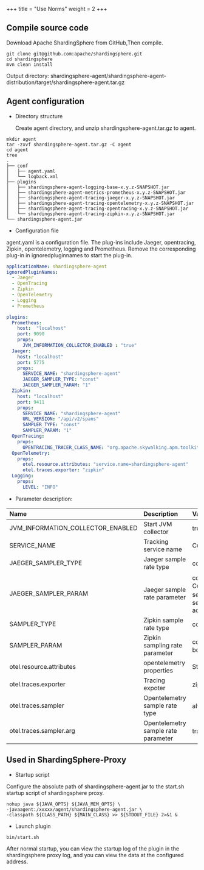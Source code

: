 +++
title = "Use Norms"
weight = 2
+++

## Compile source code
Download Apache ShardingSphere from GitHub,Then compile.
```shell
git clone git@github.com:apache/shardingsphere.git
cd shardingsphere
mvn clean install 
```
Output directory: shardingsphere-agent/shardingsphere-agent-distribution/target/shardingsphere-agent.tar.gz

## Agent configuration
* Directory structure

  Create agent directory, and unzip shardingsphere-agent.tar.gz to agent.
```shell
mkdir agent
tar -zxvf shardingsphere-agent.tar.gz -C agent
cd agent
tree 
.
├── conf
│   ├── agent.yaml
│   └── logback.xml
├── plugins
│   ├── shardingsphere-agent-logging-base-x.y.z-SNAPSHOT.jar
│   ├── shardingsphere-agent-metrics-prometheus-x.y.z-SNAPSHOT.jar
│   ├── shardingsphere-agent-tracing-jaeger-x.y.z-SNAPSHOT.jar
│   ├── shardingsphere-agent-tracing-opentelemetry-x.y.z-SNAPSHOT.jar
│   ├── shardingsphere-agent-tracing-opentracing-x.y.z-SNAPSHOT.jar
│   └── shardingsphere-agent-tracing-zipkin-x.y.z-SNAPSHOT.jar
└── shardingsphere-agent.jar

```
* Configuration file

agent.yaml is a configuration file. The plug-ins include Jaeger, opentracing, Zipkin, opentelemetry, logging and Prometheus.
Remove the corresponding plug-in in ignoredpluginnames to start the plug-in.


```yaml
applicationName: shardingsphere-agent
ignoredPluginNames:
  - Jaeger
  - OpenTracing
  - Zipkin
  - OpenTelemetry
  - Logging
  - Prometheus

plugins:
  Prometheus:
    host:  "localhost"
    port: 9090
    props:
      JVM_INFORMATION_COLLECTOR_ENABLED : "true"
  Jaeger:
    host: "localhost"
    port: 5775
    props:
      SERVICE_NAME: "shardingsphere-agent"
      JAEGER_SAMPLER_TYPE: "const"
      JAEGER_SAMPLER_PARAM: "1"
  Zipkin:
    host: "localhost"
    port: 9411
    props:
      SERVICE_NAME: "shardingsphere-agent"
      URL_VERSION: "/api/v2/spans"
      SAMPLER_TYPE: "const"
      SAMPLER_PARAM: "1"
  OpenTracing:
    props:
      OPENTRACING_TRACER_CLASS_NAME: "org.apache.skywalking.apm.toolkit.opentracing.SkywalkingTracer"
  OpenTelemetry:
    props:
      otel.resource.attributes: "service.name=shardingsphere-agent"
      otel.traces.exporter: "zipkin"
  Logging:
    props:
      LEVEL: "INFO"

```
* Parameter description:

| Name       |  Description     |  Value range    |  Default value     |
| :--------- | :-------- |:--------- | :-------- |
| JVM_INFORMATION_COLLECTOR_ENABLED      | Start JVM collector |  true、false  |  true  |
| SERVICE_NAME      | Tracking service name | Custom | shardingsphere-agent |
| JAEGER_SAMPLER_TYPE | Jaeger sample rate type | const、probabilistic、ratelimiting、remote | const |
| JAEGER_SAMPLER_PARAM  | Jaeger sample rate parameter |const:0、1, probabilistic:0.0 - 1.0, ratelimiting: > 0, Customize the number of acquisitions per second，remote：need to customize the remote service addres,JAEGER_SAMPLER_MANAGER_HOST_PORT | 1（const type）|
| SAMPLER_TYPE  | Zipkin sample rate type | const、counting、ratelimiting、boundary | const |
| SAMPLER_PARAM | Zipkin sampling rate parameter |const:0、1, counting:0.01 - 1.0, ratelimiting: > 0, boundary:0.0001 - 1.0 | 1（const type）|
| otel.resource.attributes | opentelemetry properties | String key value pair (, split) | service.name=shardingsphere-agent |
| otel.traces.exporter | Tracing expoter | zipkin、jaeger | zipkin |
| otel.traces.sampler | Opentelemetry sample rate type | always_on、always_off、traceidratio | always_on |
| otel.traces.sampler.arg | Opentelemetry sample rate parameter | traceidratio：0.0 - 1.0 | 1.0 |


## Used in ShardingSphere-Proxy

* Startup script

Configure the absolute path of shardingsphere-agent.jar to the start.sh startup script of shardingsphere proxy. 
```shell
nohup java ${JAVA_OPTS} ${JAVA_MEM_OPTS} \
-javaagent:/xxxxx/agent/shardingsphere-agent.jar \
-classpath ${CLASS_PATH} ${MAIN_CLASS} >> ${STDOUT_FILE} 2>&1 &
```

* Launch plugin

```shell
bin/start.sh
```

After normal startup, you can view the startup log of the plugin in the shardingsphere proxy log, and you can view the data at the configured address.






